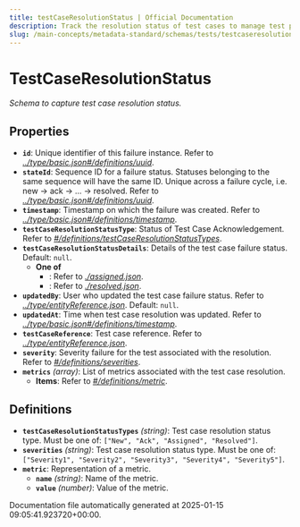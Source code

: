 ```yaml
---
title: testCaseResolutionStatus | Official Documentation
description: Track the resolution status of test cases to manage test progress and compliance reporting.
slug: /main-concepts/metadata-standard/schemas/tests/testcaseresolutionstatus
---
```


# TestCaseResolutionStatus

*Schema to capture test case resolution status.*

## Properties

- **`id`**: Unique identifier of this failure instance. Refer to *[../type/basic.json#/definitions/uuid](#/type/basic.json#/definitions/uuid)*.
- **`stateId`**: Sequence ID for a failure status. Statuses belonging to the same sequence will have the same ID. Unique across a failure cycle, i.e. new -> ack -> ... -> resolved. Refer to *[../type/basic.json#/definitions/uuid](#/type/basic.json#/definitions/uuid)*.
- **`timestamp`**: Timestamp on which the failure was created. Refer to *[../type/basic.json#/definitions/timestamp](#/type/basic.json#/definitions/timestamp)*.
- **`testCaseResolutionStatusType`**: Status of Test Case Acknowledgement. Refer to *[#/definitions/testCaseResolutionStatusTypes](#definitions/testCaseResolutionStatusTypes)*.
- **`testCaseResolutionStatusDetails`**: Details of the test case failure status. Default: `null`.
  - **One of**
    - : Refer to *[./assigned.json](#assigned.json)*.
    - : Refer to *[./resolved.json](#resolved.json)*.
- **`updatedBy`**: User who updated the test case failure status. Refer to *[../type/entityReference.json](#/type/entityReference.json)*. Default: `null`.
- **`updatedAt`**: Time when test case resolution was updated. Refer to *[../type/basic.json#/definitions/timestamp](#/type/basic.json#/definitions/timestamp)*.
- **`testCaseReference`**: Test case reference. Refer to *[../type/entityReference.json](#/type/entityReference.json)*.
- **`severity`**: Severity failure for the test associated with the resolution. Refer to *[#/definitions/severities](#definitions/severities)*.
- **`metrics`** *(array)*: List of metrics associated with the test case resolution.
  - **Items**: Refer to *[#/definitions/metric](#definitions/metric)*.
## Definitions

- **`testCaseResolutionStatusTypes`** *(string)*: Test case resolution status type. Must be one of: `["New", "Ack", "Assigned", "Resolved"]`.
- **`severities`** *(string)*: Test case resolution status type. Must be one of: `["Severity1", "Severity2", "Severity3", "Severity4", "Severity5"]`.
- **`metric`**: Representation of a metric.
  - **`name`** *(string)*: Name of the metric.
  - **`value`** *(number)*: Value of the metric.


Documentation file automatically generated at 2025-01-15 09:05:41.923720+00:00.
